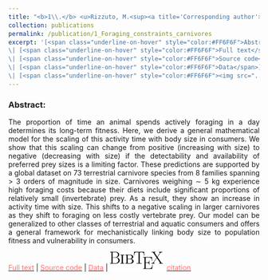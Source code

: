 ```yaml
---
title: "<b>1\\.</b> <u>Rizzuto, M.<sup><a title='Corresponding author'>✉</a></sup></u>, Carbone, C. and Pawar, S. (2018). **Foraging constraints reverse the scaling of activity time in carnivores.** Nature Ecology and Evolution, 2(2), 247–253."
collection: publications
permalink: /publication/1_Foraging_constraints_carnivores
excerpt: '[<span class="underline-on-hover" style="color:#FF6F6F">Abstract</span>](../publication/1_Foraging_constraints_carnivores)
\| [<span class="underline-on-hover" style="color:#FF6F6F">Full text</span>](http://rdcu.be/Ajqp)
\| [<span class="underline-on-hover" style="color:#FF6F6F">Source code</span>](https://doi.org/10.6084/m9.figshare.5466295.v1)
\| [<span class="underline-on-hover" style="color:#FF6F6F">Data</span>](https://doi.org/10.6084/m9.figshare.5464150.v1)
\| [<span class="underline-on-hover" style="color:#FF6F6F"><img src="../images/bibtex.svg">citation</span>](../bibtex/1_Foraging_constraints_carnivores.bib)'
---
```


### Abstract:

<p style='text-align: justify;'>
The proportion of time an animal spends actively foraging in a day determines
its long-term fitness. Here, we derive a general mathematical model for the
scaling of this activity time with body size in consumers. We show that this
scaling can change from positive (increasing with size) to negative (decreasing
with size) if the detectability and availability of preferred prey sizes is a
limiting factor. These predictions are supported by a global dataset on 73
terrestrial carnivore species from 8 families spanning > 3 orders of magnitude
in size. Carnivores weighing ∼ 5 kg experience high foraging costs because
their diets include significant proportions of relatively small (invertebrate)
prey. As a result, they show an increase in activity time with size. This
shifts to a negative scaling in larger carnivores as they shift to foraging on
less costly vertebrate prey. Our model can be generalized to other classes of
terrestrial and aquatic consumers and offers a general framework for
mechanistically linking body size to population fitness and vulnerability in
consumers.
</p>

[<span class="underline-on-hover" style="color:#FF6F6F">Full text</span>](http://rdcu.be/Ajqp)
\| [<span class="underline-on-hover" style="color:#FF6F6F">Source code</span>](https://doi.org/10.6084/m9.figshare.5466295.v1)
\| [<span class="underline-on-hover" style="color:#FF6F6F">Data</span>](https://doi.org/10.6084/m9.figshare.5464150.v1)
\| [<span class="underline-on-hover" style="color:#FF6F6F"><img src="../images/bibtex.svg">citation</span>](../bibtex/1_Foraging_constraints_carnivores.bib)
